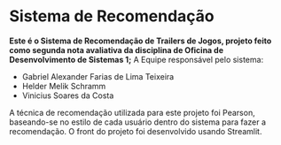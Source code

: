 # Sistema de Recomendação 

**Este é o Sistema de Recomendação de Trailers de Jogos, projeto feito como segunda nota avaliativa da disciplina de Oficina de Desenvolvimento de Sistemas 1;**
A Equipe responsável pelo sistema:
* Gabriel Alexander Farias de Lima Teixeira
* Helder Melik Schramm 
* Vinicius Soares da Costa

A técnica de recomendação utilizada para este projeto foi Pearson, baseando-se no estilo de cada usuário dentro do sistema para fazer a recomendação.
O front do projeto foi desenvolvido usando Streamlit.

